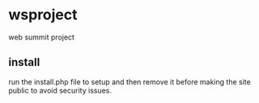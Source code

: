 wsproject
=========

web summit project 

install
-------
run the install.php file to setup and then remove it before making the site public to avoid security issues.
